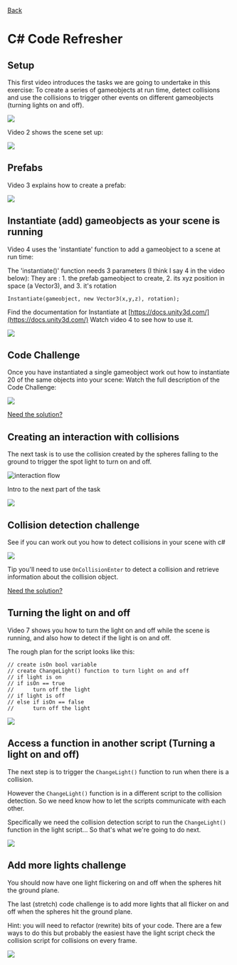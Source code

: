 [Back](README.md)

# C# Code Refresher

## Setup

This first video introduces the tasks we are going to undertake in this exercise:
To create a series of gameobjects at run time, detect collisions and use the collisions to trigger other events on different gameobjects (turning lights on and off).

[<img src="images/code-refresher-1.jpg">](https://uwe.cloud.panopto.eu/Panopto/Pages/Viewer.aspx?id=8e41e24c-367c-49c7-a7b2-b201015b619c&start=0)

Video 2 shows the scene set up:

[<img src="images/code-refresher-2.jpg">](https://uwe.cloud.panopto.eu/Panopto/Pages/Viewer.aspx?id=06912c60-ef61-40a2-84a4-b2010160bdbc&start=0)


## Prefabs
Video 3 explains how to create a prefab:

[<img src="images/code-refresher-3.jpg">](https://uwe.cloud.panopto.eu/Panopto/Pages/Viewer.aspx?id=ed46776a-1729-447c-8e89-b2010162e642&start=0)

## Instantiate (add) gameobjects as your scene is running
Video 4 uses the 'instantiate' function to add a gameobject to a scene at run time:

The  'instantiate()' function needs 3 parameters (I think I say 4 in the video below):
They are : 1. the prefab gameobject to create, 2. its xyz position in space (a Vector3), and 3. it's rotation

    Instantiate(gameobject, new Vector3(x,y,z), rotation);

Find the  documentation for Instantiate at [https://docs.unity3d.com/](https://docs.unity3d.com/) 
Watch  video 4 to see how to use it. 

[<img src="images/code-refresher-4.jpg">](https://uwe.cloud.panopto.eu/Panopto/Pages/Viewer.aspx?id=52a65920-4bce-4bb3-aeb0-b20101648a53&start=0)

## Code Challenge

Once you have instantiated a single gameobject work out how to instantiate 20 of the same objects into your scene:
Watch the full description of the Code Challenge:

[<img src="images/code-refresher-4.1.jpg">](https://uwe.cloud.panopto.eu/Panopto/Pages/Viewer.aspx?id=ba59dd76-a3d4-4ab5-891d-b2010170eaef&start=0)

[Need the solution?](https://uwe.cloud.panopto.eu/Panopto/Pages/Viewer.aspx?id=e0bddfca-7769-4715-9b5a-b201016f069d)

## Creating an interaction with collisions

The next task is to use the collision created by the spheres falling to the ground to trigger the spot light to turn on and off.

![interaction flow](images/interaction-flow-1.png)

Intro to the next part of the task

[<img src="images/code-refresher-5.jpg">](https://uwe.cloud.panopto.eu/Panopto/Pages/Viewer.aspx?id=7b3a43c7-2e03-4d99-b104-b20201168c30&start=0)

## Collision detection challenge

See if you can work out you how to detect collisions in your scene with c#

[<img src="images/code-refresher-6.jpg">](https://uwe.cloud.panopto.eu/Panopto/Pages/Viewer.aspx?id=b0f2ae28-7ff1-4904-9b28-b2020117a4e3&start=0)

Tip you'll need to use `OnCollisionEnter` to detect a collision and retrieve information about the collision object.

[Need the solution?](https://uwe.cloud.panopto.eu/Panopto/Pages/Viewer.aspx?id=604c37fc-f50c-4481-abbb-b20201198cf3)

## Turning the light on and off
Video 7 shows you how to turn the light on and off while the scene is running, and also how to detect if the light is on and off.

The rough plan for the script looks like this:

    // create isOn bool variable
    // create ChangeLight() function to turn light on and off
    // if light is on 
    // if isOn == true 
    //		turn off the light
    // if light is off 
    // else if isOn == false 
    //		turn off the light

[<img src="images/code-refresher-7.jpg">](https://uwe.cloud.panopto.eu/Panopto/Pages/Viewer.aspx?id=8d383c54-1f52-44ac-83e7-b20300faba59&start=0)

## Access a function in another script (Turning a light on and off)
The next step is to trigger the `ChangeLight()` function to run when there is a collision.

However  the `ChangeLight()` function is in a different script to the collision detection.
So we need know how to let the scripts communicate with each other. 

Specifically we need the collision detection script to run the `ChangeLight()` function in the light script...  So that's what we're going to do next.

[<img src="images/code-refresher-8.0.jpg">](https://uwe.cloud.panopto.eu/Panopto/Pages/Viewer.aspx?id=61c114ae-2c23-4ceb-889d-b2030100f505&start=0)


## Add more lights  challenge
You should now have one light flickering on and off when the spheres hit the ground plane.

The last (stretch) code challenge is to add more lights that all flicker on and off when the spheres hit the ground plane.

Hint: you will need to refactor (rewrite) bits of your code. There are a few ways to do this but probably the easiest have the light script check the collision script for collisions on every frame.

[<img src="images/code-refresher-8.1.jpg">](https://uwe.cloud.panopto.eu/Panopto/Pages/Viewer.aspx?id=ea4b51a1-ec0a-44ee-b6cc-b203011340cb&start=0)
